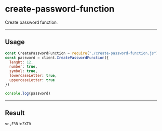 # create-password-function
Create password function.

---

## Usage
```javascript
const CreatePasswordFunction = require("./create-password-function.js")
const password = client.CreatePasswordFunction({
  lenght: 12,
  number: true,
  symbol: true,
  lowercaseLetter: true,
  uppercaseLetter: true
})

console.log(password)
```

---

## Result
```
vn,F3B!nZXT0
```
